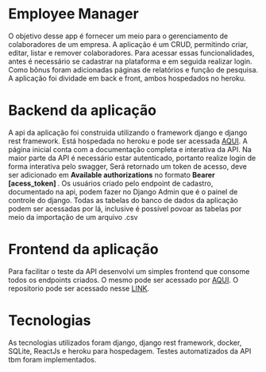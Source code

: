 # Employee Manager

O objetivo desse app é fornecer um meio para o gerenciamento de colaboradores de um empresa. A aplicação
é um CRUD, permitindo criar, editar, listar e remover colaboradores. Para acessar essas funcionalidades, antes é necessário se cadastrar na plataforma e em seguida realizar login. Como bônus foram adicionadas páginas de relatórios e função de pesquisa. A aplicação foi dividade em back e front, ambos hospedados no heroku.

# Backend da aplicação

A api da aplicação foi construida utilizando o framework django e django rest framework. Está hospedada no heroku e pode ser acessada <a target="_blank" href="https://ssys-employee-manager-test.herokuapp.com/">AQUI</a>. A página inicial conta com a documentação completa e interativa da API. Na maior parte da API é necessário estar autenticado, portanto realize login de forma interativa pelo swagger, Será retornado um token de acesso, deve ser adicionado em <strong>Available authorizations</strong> no formato <strong> Bearer [acess_token] </strong>.
Os usuários criado pelo endpoint de cadastro, documentado na api, podem fazer no Django Admin que é o painel de controle do django. Todas as tabelas do banco de dados da aplicação podem ser acessadas por lá, inclusive é possível povoar as tabelas por meio da importação de um arquivo .csv


# Frontend da aplicação

Para facilitar o teste da API desenvolvi um simples frontend que consome todos os endpoints criados. O mesmo pode ser acessado por <a target="_blank" href="https://frontend-dafiti-test.herokuapp.com/">AQUI</a>. O repositorio pode ser acessado nesse <a target="_blank" href="https://github.com/barretoMarcosPaulo/frontend">LINK</a>.


# Tecnologias
As tecnologias utilizados foram django, django rest framework, docker, SQLite, ReactJs e heroku para hospedagem. Testes automatizados da API tbm foram implementados.
